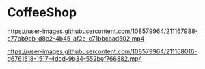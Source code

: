 
# CoffeeShop


https://user-images.githubusercontent.com/108579964/211167988-c77bb9ab-d8c2-4b45-af2e-c71bbcaad502.mp4



https://user-images.githubusercontent.com/108579964/211168016-d6761518-1517-4dcd-9b34-552bef766882.mp4

